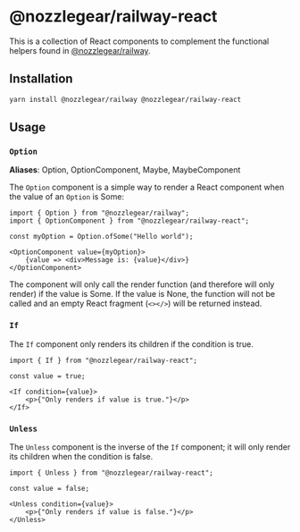 # @nozzlegear/railway-react

This is a collection of React components to complement the functional helpers found in [@nozzlegear/railway](https://github.com/nozzlegear/railway).

## Installation

```sh
yarn install @nozzlegear/railway @nozzlegear/railway-react
```

## Usage

### `Option`

**Aliases**: Option, OptionComponent, Maybe, MaybeComponent

The `Option` component is a simple way to render a React component when the value of an `Option` is Some:

```tsx
import { Option } from "@nozzlegear/railway";
import { OptionComponent } from "@nozzlegear/railway-react";

const myOption = Option.ofSome("Hello world");

<OptionComponent value={myOption}>
    {value => <div>Message is: {value}</div>}
</OptionComponent>
```

The component will only call the render function (and therefore will only render) if the value is Some. If the value is None, the function will not be called and an empty React fragment (`<></>`) will be returned instead.

### `If`

The `If` component only renders its children if the condition is true.

```tsx
import { If } from "@nozzlegear/railway-react";

const value = true;

<If condition={value}>
    <p>{"Only renders if value is true."}</p>
</If>
```

### `Unless`

The `Unless` component is the inverse of the `If` component; it will only render its children when the condition is false.

```tsx
import { Unless } from "@nozzlegear/railway-react";

const value = false;

<Unless condition={value}>
    <p>{"Only renders if value is false."}</p>
</Unless>
```
